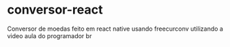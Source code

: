 # conversor-react
Conversor de moedas feito em react native usando freecurconv utilizando a video aula do programador br
